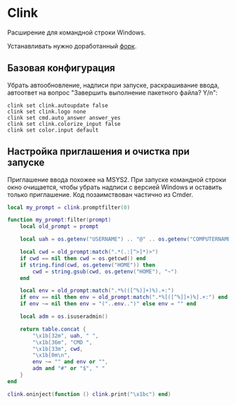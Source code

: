 # Clink

Расширение для командной строки Windows.

Устанавливать нужно доработанный [форк](https://chrisant996.github.io/clink/clink.html).

## Базовая конфигурация

Убрать автообновление, надписи при запуске, раскрашивание ввода, автоответ на вопрос "Завершить выполнение пакетного файла? Y/n":

```
clink set clink.autoupdate false
clink set clink.logo none
clink set cmd.auto_answer answer_yes
clink set clink.colorize_input false
clink set color.input default
```

## Настройка приглашения и очистка при запуске

Приглашение ввода похожее на MSYS2. При запуске командной строки окно очищается, чтобы убрать надписи с версией Windows и оставить только приглашение. Код позаимствован частично из Cmder.

```lua
local my_prompt = clink.promptfilter(0)

function my_prompt:filter(prompt)
    local old_prompt = prompt

    local uah = os.getenv("USERNAME") .. "@" .. os.getenv("COMPUTERNAME")

    local cwd = old_prompt:match(".*(.:[^>]*)>")
    if cwd == nil then cwd = os.getcwd() end
    if string.find(cwd, os.getenv("HOME")) then
        cwd = string.gsub(cwd, os.getenv("HOME"), "~")
    end

    local env = old_prompt:match(".*%(([^%)]+)%).+:")
    if env == nil then env = old_prompt:match(".*%[([^%]]+)%].+:") end
    if env ~= nil then env = "("..env..")" else env = "" end

    local adm = os.isuseradmin()

    return table.concat {
        "\x1b[32m", uah, " ",
        "\x1b[36m", "CMD ",
        "\x1b[33m", cwd,
        "\x1b[0m\n",
        env ~= "" and env or "",
        adm and "#" or "$", " "
    }
end

clink.oninject(function () clink.print("\x1bc") end)
```
